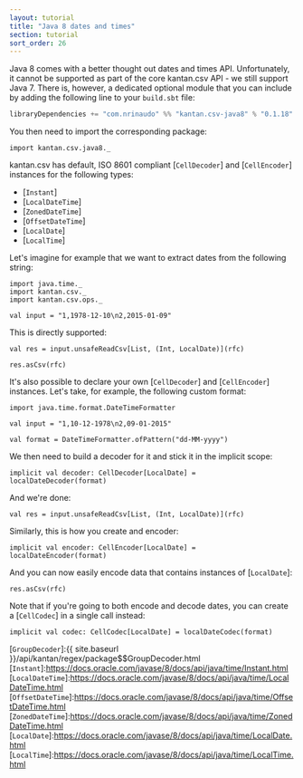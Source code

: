 ```yaml
---
layout: tutorial
title: "Java 8 dates and times"
section: tutorial
sort_order: 26
---
```

Java 8 comes with a better thought out dates and times API. Unfortunately, it cannot be supported as part of the core
kantan.csv API - we still support Java 7. There is, however, a dedicated optional module that you can include by
adding the following line to your `build.sbt` file:

```scala
libraryDependencies += "com.nrinaudo" %% "kantan.csv-java8" % "0.1.18"
```

You then need to import the corresponding package:

```tut:silent
import kantan.csv.java8._
```

kantan.csv has default, ISO 8601 compliant [`CellDecoder`] and [`CellEncoder`] instances for the following types:

* [`Instant`]
* [`LocalDateTime`]
* [`ZonedDateTime`]
* [`OffsetDateTime`]
* [`LocalDate`]
* [`LocalTime`]

Let's imagine for example that we want to extract dates from the following string:

```tut:silent
import java.time._
import kantan.csv._
import kantan.csv.ops._

val input = "1,1978-12-10\n2,2015-01-09"
```

This is directly supported:

```tut
val res = input.unsafeReadCsv[List, (Int, LocalDate)](rfc)

res.asCsv(rfc)
```

It's also possible to declare your own [`CellDecoder`] and [`CellEncoder`] instances. Let's take, for example,
the following custom format:

```tut:silent
import java.time.format.DateTimeFormatter

val input = "1,10-12-1978\n2,09-01-2015"

val format = DateTimeFormatter.ofPattern("dd-MM-yyyy")
```

We then need to build a decoder for it and stick it in the implicit scope:

```tut:silent
implicit val decoder: CellDecoder[LocalDate] = localDateDecoder(format)
```

And we're done:

```tut
val res = input.unsafeReadCsv[List, (Int, LocalDate)](rfc)
```

Similarly, this is how you create and encoder:

```tut:silent
implicit val encoder: CellEncoder[LocalDate] = localDateEncoder(format)
```

And you can now easily encode data that contains instances of [`LocalDate`]:

```tut
res.asCsv(rfc)
```

Note that if you're going to both encode and decode dates, you can create a [`CellCodec`] in a single call instead:

```tut:silent
implicit val codec: CellCodec[LocalDate] = localDateCodec(format)
```

[`GroupDecoder`]:{{ site.baseurl }}/api/kantan/regex/package$$GroupDecoder.html
[`Instant`]:https://docs.oracle.com/javase/8/docs/api/java/time/Instant.html
[`LocalDateTime`]:https://docs.oracle.com/javase/8/docs/api/java/time/LocalDateTime.html
[`OffsetDateTime`]:https://docs.oracle.com/javase/8/docs/api/java/time/OffsetDateTime.html
[`ZonedDateTime`]:https://docs.oracle.com/javase/8/docs/api/java/time/ZonedDateTime.html
[`LocalDate`]:https://docs.oracle.com/javase/8/docs/api/java/time/LocalDate.html
[`LocalTime`]:https://docs.oracle.com/javase/8/docs/api/java/time/LocalTime.html

